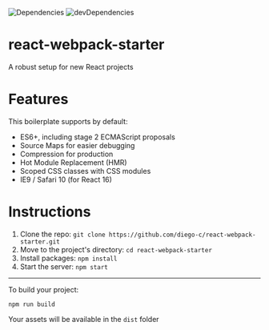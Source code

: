 ![Dependencies](https://david-dm.org/diego-c/react-webpack-starter.svg "Dependencies")
![devDependencies](https://david-dm.org/diego-c/react-webpack-starter/dev-status.svg "devDependencies")

# react-webpack-starter

A robust setup for new React projects

# Features

This boilerplate supports by default:

- ES6+, including stage 2 ECMAScript proposals
- Source Maps for easier debugging
- Compression for production
- Hot Module Replacement (HMR)
- Scoped CSS classes with CSS modules
- IE9 / Safari 10 (for React 16)

# Instructions

1. Clone the repo: `git clone https://github.com/diego-c/react-webpack-starter.git`
2. Move to the project's directory: `cd react-webpack-starter`
3. Install packages: `npm install`
4. Start the server: `npm start`

---
To build your project:

`npm run build`

Your assets will be available in the `dist` folder
